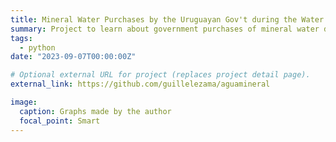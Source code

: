 ```yaml
---
title: Mineral Water Purchases by the Uruguayan Gov't during the Water Crisis (2023)
summary: Project to learn about government purchases of mineral water during a water crisis in Uruguay
tags:
  - python
date: "2023-09-07T00:00:00Z"

# Optional external URL for project (replaces project detail page).
external_link: https://github.com/guillelezama/aguamineral

image: 
  caption: Graphs made by the author
  focal_point: Smart
---
```

